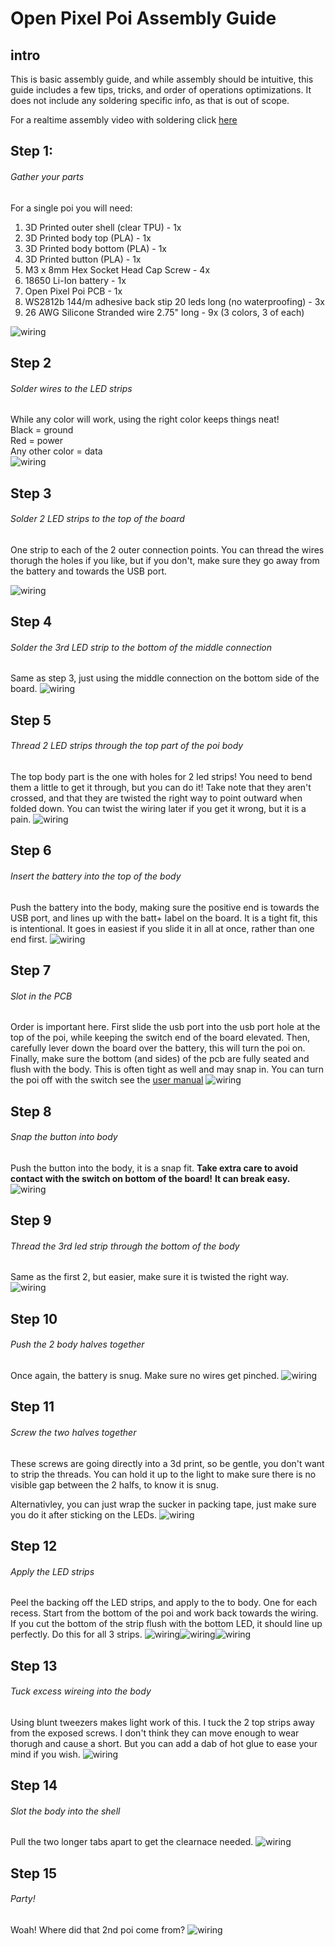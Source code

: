 # Open Pixel Poi Assembly Guide

## intro

This is basic assembly guide, and while assembly should be intuitive, this guide includes a few tips, tricks, and order of operations optimizations. It does not include any soldering specific info, as that is out of scope.

For a realtime assembly video with soldering click [here](https://youtu.be/lT4Q7nI5Dq8?si=qJWZAIUzumP1a3XG)

## Step 1: 
###### Gather your parts
For a single poi you will need:
1. 3D Printed outer shell (clear TPU) - 1x
1. 3D Printed body top (PLA) - 1x
1. 3D Printed body bottom (PLA) - 1x
1. 3D Printed button (PLA) - 1x
1. M3 x 8mm Hex Socket Head Cap Screw - 4x
1. 18650 Li-Ion battery - 1x
1. Open Pixel Poi PCB - 1x
1. WS2812b 144/m adhesive back stip 20 leds long (no waterproofing) - 3x
1. 26 AWG Silicone Stranded wire 2.75" long - 9x (3 colors, 3 of each)

![wiring](./assembly_step_1.jpg)

## Step 2
###### Solder wires to the LED strips
While any color will work, using the right color keeps things neat!  
Black = ground  
Red = power  
Any other color =  data  
![wiring](./assembly_step_2.jpg)

## Step 3
###### Solder 2 LED strips to the top of the board
One strip to each of the 2 outer connection points.
You can thread the wires thorugh the holes if you like, but if you don't,
make sure they go away from the battery and towards the USB port.

![wiring](./assembly_step_3.jpg)

## Step 4
###### Solder the 3rd LED strip to the bottom of the middle connection
Same as step 3, just using the middle connection on the bottom side of the board.
![wiring](./assembly_step_4.jpg)

## Step 5
###### Thread 2 LED strips through the top part of the poi body
The top body part is the one with holes for 2 led strips!
You need to bend them a little to get it through, but you can do it!
Take note that they aren't crossed, and that they are twisted the right way to point outward when folded down.
You can twist the wiring later if you get it wrong, but it is a pain.
![wiring](./assembly_step_5.jpg)

## Step 6
###### Insert the battery into the top of the body
Push the battery into the body, making sure the positive end is towards the USB port, and lines up with the batt+ label on the board.
It is a tight fit, this is intentional.
It goes in easiest if you slide it in all at once, rather than one end first.
![wiring](./assembly_step_6.jpg)

## Step 7
###### Slot in the PCB
Order is important here.
First slide the usb port into the usb port hole at the top of the poi, while keeping the switch end of the board elevated.
Then, carefully lever down the board over the battery, this will turn the poi on.
Finally, make sure the bottom (and sides) of the pcb are fully seated and flush with the body.
This is often tight as well and may snap in.
You can turn the poi off with the switch see the [user manual]()
![wiring](./assembly_step_7.jpg)

## Step 8
###### Snap the button into body
Push the button into the body, it is a snap fit.
**Take extra care to avoid contact with the switch on bottom of the board!**
**It can break easy.**
![wiring](./assembly_step_8.jpg)

## Step 9
###### Thread the 3rd led strip through the bottom of the body
Same as the first 2, but easier, make sure it is twisted the right way.
![wiring](./assembly_step_9.jpg)

## Step 10
###### Push the 2 body halves together
Once again, the battery is snug. Make sure no wires get pinched.
![wiring](./assembly_step_10.jpg)

## Step 11
###### Screw the two halves together
These screws are going directly into a 3d print, so be gentle, you don't want to strip the threads. You can hold it up to the light to make sure there is no visible gap between the 2 halfs, to know it is snug.

Alternativley, you can just wrap the sucker in packing tape, just make sure you do it after sticking on the LEDs.
![wiring](./assembly_step_11.jpg)

## Step 12
###### Apply the LED strips
Peel the backing off the LED strips, and apply to the to body. 
One for each recess. 
Start from the bottom of the poi and work back towards the wiring. 
If you cut the bottom of the strip flush with the bottom LED, it should line up perfectly.
Do this for all 3 strips.
![wiring](./assembly_step_12a.jpg)![wiring](./assembly_step_12b.jpg)![wiring](./assembly_step_12c.jpg)

## Step 13
###### Tuck excess wireing into the body
Using blunt tweezers makes light work of this.
I tuck the 2 top strips away from the exposed screws.
I don't think they can move enough to wear thorugh and cause a short. But you can add a dab of hot glue to ease your mind if you wish.
![wiring](./assembly_step_13.jpg)

## Step 14
###### Slot the body into the shell
Pull the two longer tabs apart to get the clearnace needed.
![wiring](./assembly_step_14.jpg)

## Step 15
###### Party!
Woah! Where did that 2nd poi come from?
![wiring](./assembly_step_15.jpg)

